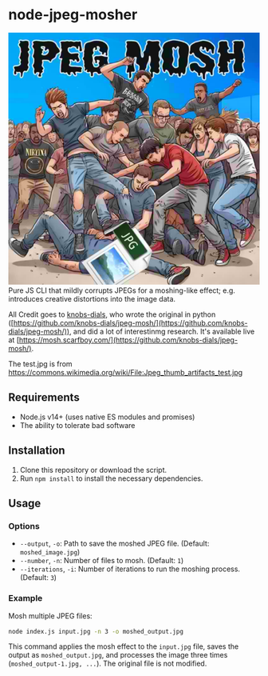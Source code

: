 # node-jpeg-mosher
![](./art.jpeg)
Pure JS CLI that mildly corrupts JPEGs for a moshing-like effect; e.g. introduces creative distortions into the image data.

All Credit goes to [knobs-dials](https://github.com/knobs-dials), who wrote the original in python ([https://github.com/knobs-dials/jpeg-mosh/](https://github.com/knobs-dials/jpeg-mosh/)), and did a lot of interestinmg research. It's available live at [https://mosh.scarfboy.com/](https://github.com/knobs-dials/jpeg-mosh/).

The test.jpg is from https://commons.wikimedia.org/wiki/File:Jpeg_thumb_artifacts_test.jpg

## Requirements

- Node.js v14+ (uses native ES modules and promises)
- The ability to tolerate bad software

## Installation

1. Clone this repository or download the script.
2. Run `npm install` to install the necessary dependencies.

## Usage

### Options

- `--output`, `-o`: Path to save the moshed JPEG file. (Default: `moshed_image.jpg`)
- `--number`, `-n`: Number of files to mosh. (Default: `1`)
- `--iterations`, `-i`: Number of iterations to run the moshing process. (Default: `3`)

### Example

Mosh multiple JPEG files:

```bash
node index.js input.jpg -n 3 -o moshed_output.jpg
```

This command applies the mosh effect to the `input.jpg` file, saves the output as `moshed_output.jpg`, and processes the image three times (`moshed_output-1.jpg, ...`). The original file is not modified.